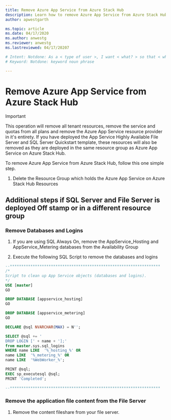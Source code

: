 ```yaml
---
title: Remove Azure App Service from Azure Stack Hub 
description: Learn how to remove Azure App Service from Azure Stack Hub
author: apwestgarth

ms.topic: article
ms.date: 04/17/2020
ms.author: anwestg
ms.reviewer: anwestg
ms.lastreviewed: 04/17/20207

# Intent: Notdone: As a < type of user >, I want < what? > so that < why? >
# Keyword: Notdone: keyword noun phrase

---
```


# Remove Azure App Service from Azure Stack Hub

> [!Important]
> This operation will remove all tenant resources, remove the service and quotas from all plans and remove the Azure App Service resource provider in it's entirety.  If you have deployed the App Service Highly Available File Server and SQL Server Quickstart template, these resources will also be removed as they are deployed in the same resource group as Azure App Service on Azure Stack Hub.

To remove Azure App Service from Azure Stack Hub, follow this one simple step.

1. Delete the Resource Group which holds the Azure App Service on Azure Stack Hub Resources

## Additional steps if SQL Server and File Server is deployed Off stamp or in a different resource group

### Remove Databases and Logins

1. If you are using SQL Always On, remove the AppService_Hosting and AppService_Metering databases from the Availability Group

1. Execute the following SQL Script to remove the databases and logins

```sql
--******************************************************************
/*
Script to clean up App Service objects (databases and logins).
*/
USE [master]
GO

DROP DATABASE [appservice_hosting]
GO

DROP DATABASE [appservice_metering]
GO

DECLARE @sql NVARCHAR(MAX) = N'';	

SELECT @sql += '
DROP LOGIN [' + name + '];' 
from master.sys.sql_logins
WHERE name LIKE  '%_hosting_%' OR 
name LIKE  '%_metering_%' OR
name LIKE  '%WebWorker_%';

PRINT @sql;
EXEC sp_executesql @sql;
PRINT 'Completed';

--******************************************************************
```

### Remove the application file content from the File Server

1. Remove the content fileshare from your file server.